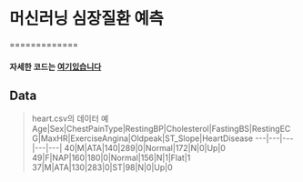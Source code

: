 # 머신러닝 심장질환 예측
=============
#### 자세한 코드는 [여기있습니다](https://github.com/yeol0129/xray_ResNet50_Pneumonia/blob/main/pneumonia_resnet50.ipynb)
## Data
> heart.csv의 데이터 예
> Age|Sex|ChestPainType|RestingBP|Cholesterol|FastingBS|RestingECG|MaxHR|ExerciseAngina|Oldpeak|ST_Slope|HeartDisease
> ---|---|---|---|---|
> 40|M|ATA|140|289|0|Normal|172|N|0|Up|0
> 49|F|NAP|160|180|0|Normal|156|N|1|Flat|1
> 37|M|ATA|130|283|0|ST|98|N|0|Up|0
